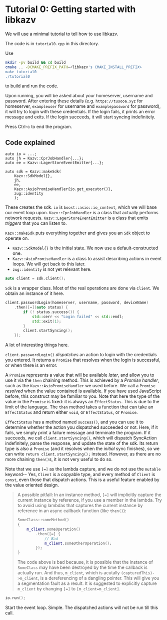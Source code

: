 
# Tutorial 0: Getting started with libkazv

We will use a minimal tutorial to tell how to use libkazv.

The code is in `tutorial0.cpp` in this directory.

Use

```bash
mkdir -pv build && cd build
cmake .. -DCMAKE_PREFIX_PATH=<libkazv's CMAKE_INSTALL_PREFIX>
make tutorial0
./tutorial0
```

to build and run the code.

Upon running, you will be asked about your homeserver, username and password.
After entering these details (e.g. `https://tusooa.xyz` for homeserver,
`exampleuser` for username and `examplepassword` for password), it will
try to login with these credentials. If the login fails, it prints an error
message and exits. If the login succeeds, it will start syncing indefinitely.

Press Ctrl-c to end the program.

## Code explained

```
auto io = ...;
auto jh = Kazv::CprJobHandler{...};
auto ee = Kazv::LagerStoreEventEmitter{...};

auto sdk = Kazv::makeSdk(
    Kazv::SdkModel{},
    jh,
    ee,
    Kazv::AsioPromiseHandler{io.get_executor()},
    zug::identity
    );
```

These creates the sdk. `io` is `boost::asio::io_context`, which we will base our event loop
upon. `Kazv::CprJobHandler` is a class that actually performs network requests.
`Kazv::LagerStoreEventEmitter` is a class that emits *triggers* that you can listen to.

`Kazv::makeSdk` puts everything together and gives you an `Sdk` object to operate on.

- `Kazv::SdkModel{}` is the initial state. We now use a default-constructed one.
- `Kazv::AsioPromiseHandler` is a class to assist describing actions in event loops.
  We will get back to this later.
- `zug::identity` is not yet relevant here.

```c++
auto client = sdk.client();
```

`Sdk` is a wrapper class. Most of the real operations are done via `Client`.
We obtain an instance of it here.

```c++
client.passwordLogin(homeserver, username, password, deviceName)
    .then([=](auto status) {
        if (! status.success()) {
            std::cerr << "Login failed" << std::endl;
            std::exit(1);
        }
        client.startSyncing();
    });
```

A lot of interesting things here.

`client.passwordLogin()` *dispatches* an action to login with the credentials you
entered. It returns a `Promise` that resolves when the login is successful, or when
there is an error.

A `Promise` represents a value that will be available *later*, and allow you to use
it via the `then` chaining method. This is achieved by a *Promise handler*, such as
the `Kazv::AsioPromiseHandler` we used before. We call a `Promise` *resolved* when the value
contained is available. If you have used JavaScript before, this construct
may be familiar to you. Note that here the type of the value in the `Promise` is fixed:
it is always an `EffectStatus`. This is due to the limit of the language. The `then`
method takes a function that can take an `EffectStatus` and return either `void`, or
`EffectStatus`, or `Promise`.

`EffectStatus` has a method named `success()`, and you can use it to determine whether
the action you dispatched succeeded or not. Here, if it fails, we simply print a failure
message and terminate the program. If it succeeds, we call `client.startSyncing()`,
which will dispatch SyncAction indefinitely, parse the response, and update the state of
the sdk. Its return type is also a `Promise` (and it resolves when the *initial* sync
finishes), so we can write `return client.startSyncing();`
instead. However, as there are no more chaining `then()`s, it is not very useful to
do so.

Note that we use `[=]` as the lambda capture, and we do not use the `mutable` keyword--
Yes, `Client` is a copyable type, and every method of `Client` is `const`, even those
that dispatch actions. This is a useful feature enabled by the value oriented
design.

> A possible pitfall: In an instance method, `[=]` will implicitly capture
> the current instance by reference, if you use a member in the lambda. Try to avoid
> using lambdas that captures the current instance by reference in an async callback
> function (like `then()`):
>
> ```c++
> SomeClass::someMethod()
> {
>     m_client.someOperation()
>         .then([=] {
>             // Bad
>             m_client.someOtherOperation();
>         });
> }
> ```
>
> The code above is bad because, it is possible that the instance of `SomeClass` may
> have been destroyed by the time the callback is actually run. And thus, `m_client`,
> which is acutally `(capturedThis)->m_client`, is a dereferencing of a dangling
> pointer. This will give you a segmentation fault as a result. It is suggested to
> explicitly capture `m_client` by changing `[=]` to `[m_client=m_client]`.

```c++
io.run();
```

Start the event loop. Simple. The dispatched actions will not be run till this call.
